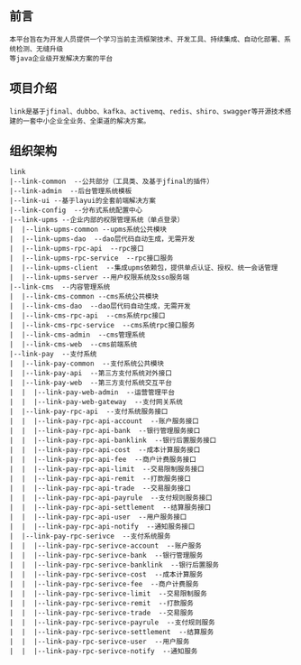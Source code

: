 ## 前言
    本平台旨在为开发人员提供一个学习当前主流框架技术、开发工具、持续集成、自动化部署、系统检测、无缝升级
    等java企业级开发解决方案的平台
## 项目介绍
    link是基于jfinal、dubbo、kafka、activemq、redis、shiro、swagger等开源技术搭建的一套中小企业全业务、全渠道的解决方案。
## 组织架构
    link
    |--link-common  --公共部分（工具类、及基于jfinal的插件）
    |--link-admin  --后台管理系统模板
    |--link-ui --基于layui的全套前端解决方案
    |--link-config  --分布式系统配置中心
    |--link-upms --企业内部的权限管理系统（单点登录）
    |  |--link-upms-common --upms系统公共模块
    |  |--link-upms-dao  --dao层代码自动生成，无需开发
    |  |--link-upms-rpc-api  --rpc接口
    |  |--link-upms-rpc-service  --rpc接口服务
    |  |--link-upms-client  --集成upms依赖包，提供单点认证、授权、统一会话管理
    |  |--link-upms-server --用户权限系统及sso服务端
    |--link-cms  --内容管理系统
    |  |--link-cms-common --cms系统公共模块
    |  |--link-cms-dao  --dao层代码自动生成，无需开发
    |  |--link-cms-rpc-api  --cms系统rpc接口
    |  |--link-cms-rpc-service  --cms系统rpc接口服务
    |  |--link-cms-admin  --cms管理系统
    |  |--link-cms-web  --cms前端系统
    |--link-pay  --支付系统
    |  |--link-pay-common  --支付系统公共模块
    |  |--link-pay-api  --第三方支付系统对外接口
    |  |--link-pay-web  --第三方支付系统交互平台
    |  |  |--link-pay-web-admin  --运营管理平台
    |  |  |--link-pay-web-gateway  --支付网关系统
    |  |--link-pay-rpc-api  --支付系统服务接口
    |  |  |--link-pay-rpc-api-account  --账户服务接口
    |  |  |--link-pay-rpc-api-bank  --银行管理服务接口
    |  |  |--link-pay-rpc-api-banklink  --银行后置服务接口
    |  |  |--link-pay-rpc-api-cost  --成本计算服务接口
    |  |  |--link-pay-rpc-api-fee  --商户计费服务接口
    |  |  |--link-pay-rpc-api-limit  --交易限制服务接口
    |  |  |--link-pay-rpc-api-remit  --打款服务接口
    |  |  |--link-pay-rpc-api-trade  --交易服务接口
    |  |  |--link-pay-rpc-api-payrule  --支付规则服务接口
    |  |  |--link-pay-rpc-api-settlement  --结算服务接口
    |  |  |--link-pay-rpc-api-user  --用户服务接口
    |  |  |--link-pay-rpc-api-notify  --通知服务接口
    |  |--link-pay-rpc-serivce  --支付系统服务
    |  |  |--link-pay-rpc-serivce-account  --账户服务
    |  |  |--link-pay-rpc-serivce-bank  --银行管理服务
    |  |  |--link-pay-rpc-serivce-banklink  --银行后置服务
    |  |  |--link-pay-rpc-serivce-cost  --成本计算服务
    |  |  |--link-pay-rpc-serivce-fee  --商户计费服务
    |  |  |--link-pay-rpc-serivce-limit  --交易限制服务
    |  |  |--link-pay-rpc-serivce-remit  --打款服务
    |  |  |--link-pay-rpc-serivce-trade  --交易服务
    |  |  |--link-pay-rpc-serivce-payrule  --支付规则服务
    |  |  |--link-pay-rpc-serivce-settlement  --结算服务
    |  |  |--link-pay-rpc-serivce-user  --用户服务
    |  |  |--link-pay-rpc-serivce-notify  --通知服务
    